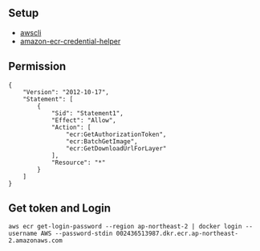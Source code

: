 
## Setup
- [awscli](https://docs.aws.amazon.com/ko_kr/cli/v1/userguide/install-macos.html)
- [amazon-ecr-credential-helper](https://github.com/awslabs/amazon-ecr-credential-helper) 


## Permission
```text
{
	"Version": "2012-10-17",
	"Statement": [
		{
			"Sid": "Statement1",
			"Effect": "Allow",
			"Action": [
				"ecr:GetAuthorizationToken",
				"ecr:BatchGetImage",
				"ecr:GetDownloadUrlForLayer"
			],
			"Resource": "*"
		}
	]
}
```

## Get token and Login
```shell
aws ecr get-login-password --region ap-northeast-2 | docker login --username AWS --password-stdin 002436513987.dkr.ecr.ap-northeast-2.amazonaws.com
```

